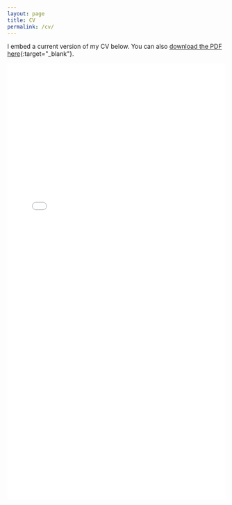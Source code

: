 ```yaml
---
layout: page
title: CV
permalink: /cv/
---
```


I embed a current version of my CV below. You can also [download the PDF here](/docs/yejz-cv.pdf){:target="_blank"}.

<iframe src="/docs/yejz-cv.pdf" class="gde-frame" style="height: 1000px; width: 100%; border: none;" scrolling="yes"></iframe>


